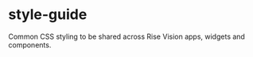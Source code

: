style-guide
===========

Common CSS styling to be shared across Rise Vision apps, widgets and components.
